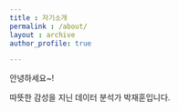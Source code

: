 ```yaml
---
title : 자기소개
permalink : /about/
layout : archive
author_profile: true

---
```

안녕하세요~! 

따뜻한 감성을 지닌 데이터 분석가 박재훈입니다.

